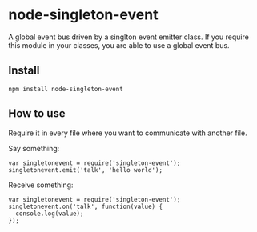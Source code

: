 # node-singleton-event
A global event bus driven by a singlton event emitter class.
If you require this module in your classes, you are able to use a global event bus.

## Install
```
npm install node-singleton-event

```

## How to use
Require it in every file where you want to communicate with another file.

Say something:
```
var singletonevent = require('singleton-event');
singletonevent.emit('talk', 'hello world');
```

Receive something:
```
var singletonevent = require('singleton-event');
singletonevent.on('talk', function(value) {
  console.log(value);
});
```
